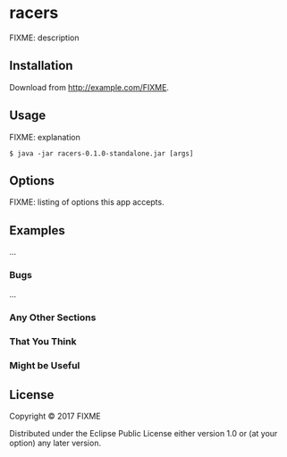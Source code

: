 # racers

FIXME: description

## Installation

Download from http://example.com/FIXME.

## Usage

FIXME: explanation

    $ java -jar racers-0.1.0-standalone.jar [args]

## Options

FIXME: listing of options this app accepts.

## Examples

...

### Bugs

...

### Any Other Sections
### That You Think
### Might be Useful

## License

Copyright © 2017 FIXME

Distributed under the Eclipse Public License either version 1.0 or (at
your option) any later version.
